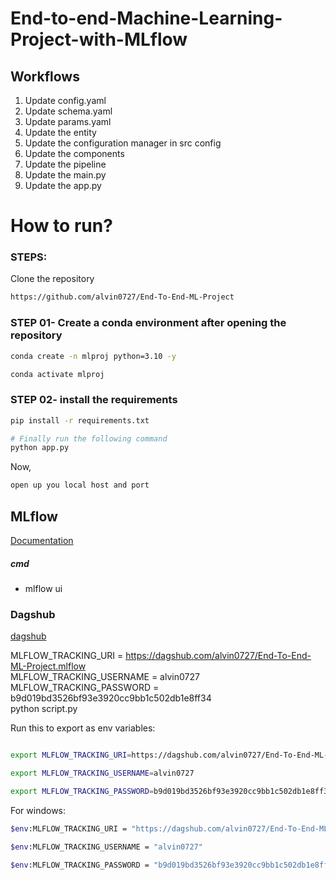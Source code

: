 # End-to-end-Machine-Learning-Project-with-MLflow


## Workflows

1. Update config.yaml
2. Update schema.yaml
3. Update params.yaml
4. Update the entity
5. Update the configuration manager in src config
6. Update the components
7. Update the pipeline 
8. Update the main.py
9. Update the app.py



# How to run?
### STEPS:

Clone the repository

```bash
https://github.com/alvin0727/End-To-End-ML-Project
```
### STEP 01- Create a conda environment after opening the repository

```bash
conda create -n mlproj python=3.10 -y
```

```bash
conda activate mlproj
```


### STEP 02- install the requirements
```bash
pip install -r requirements.txt
```


```bash
# Finally run the following command
python app.py
```

Now,
```bash
open up you local host and port
```



## MLflow

[Documentation](https://mlflow.org/docs/latest/index.html)


##### cmd
- mlflow ui

### Dagshub
[dagshub](https://dagshub.com/)

MLFLOW_TRACKING_URI = https://dagshub.com/alvin0727/End-To-End-ML-Project.mlflow \
MLFLOW_TRACKING_USERNAME = alvin0727 \
MLFLOW_TRACKING_PASSWORD = b9d019bd3526bf93e3920cc9bb1c502db1e8ff34 \
python script.py

Run this to export as env variables:

```bash

export MLFLOW_TRACKING_URI=https://dagshub.com/alvin0727/End-To-End-ML-Project.mlflow 

export MLFLOW_TRACKING_USERNAME=alvin0727 

export MLFLOW_TRACKING_PASSWORD=b9d019bd3526bf93e3920cc9bb1c502db1e8ff34

```

For windows:

```bash
$env:MLFLOW_TRACKING_URI = "https://dagshub.com/alvin0727/End-To-End-ML-Project.mlflow"

$env:MLFLOW_TRACKING_USERNAME = "alvin0727"

$env:MLFLOW_TRACKING_PASSWORD = "b9d019bd3526bf93e3920cc9bb1c502db1e8ff34"

```